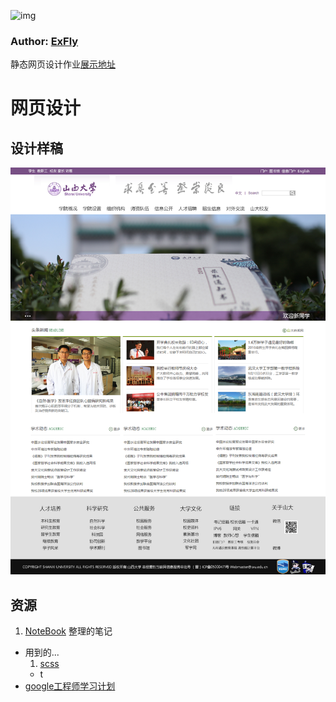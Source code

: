 ![img](https://avatars1.githubusercontent.com/u/22613193?v=3&s=466)
### Author: [ExFly](https://github.com/ExFly)


静态网页设计作业[展示地址](https://exfly.github.io/ProjectExhibition/ExsxuHomepage/v1/index.html)

# 网页设计

## 设计样稿
![终稿](./others/design/final.png)

## 资源
1. [NoteBook](https://github.com/ExFly/NoteBookForDevelop/tree/master/%E8%AF%AD%E8%A8%80%E6%96%87%E6%A1%A3/web) 整理的笔记
* 用到的...
  1. [scss](http://www.w3cplus.com/sassguide/)
  * t
* [google工程师学习计划](https://github.com/jwasham/google-interview-university)
